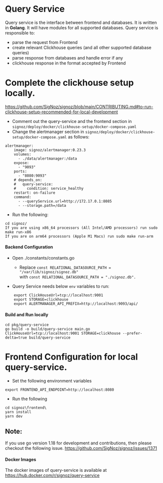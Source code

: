 # Query Service

Query service is the interface between frontend and databases. It is written in **Golang**. It will have modules for all supported databases. Query service is responsible to:
- parse the request from Frontend
- create relevant Clickhouse queries (and all other supported database queries)
- parse response from databases and handle error if any
- clickhouse response in the format accepted by Frontend

# Complete the clickhouse setup locally.
https://github.com/SigNoz/signoz/blob/main/CONTRIBUTING.md#to-run-clickhouse-setup-recommended-for-local-development

- Comment out the query-service and the frontend section in `signoz/deploy/docker/clickhouse-setup/docker-compose.yaml`
- Change the alertmanager section in `signoz/deploy/docker/clickhouse-setup/docker-compose.yaml` as follows:
```console
alertmanager:
    image: signoz/alertmanager:0.23.3
    volumes:
      - ./data/alertmanager:/data
    expose:
      - "9093"
    ports:
      - "8080:9093"
    # depends_on:
    #   query-service:
    #     condition: service_healthy
    restart: on-failure
    command:
      - --queryService.url=http://172.17.0.1:8085
      - --storage.path=/data
```
- Run the following:
```console
cd signoz/
If you are using x86_64 processors (All Intel/AMD processors) run sudo make run-x86
If you are on arm64 processors (Apple M1 Macs) run sudo make run-arm
```

#### Backend Configuration

- Open ./constants/constants.go
    - Replace ```const RELATIONAL_DATASOURCE_PATH = "/var/lib/signoz/signoz.db"``` \
        with ```const RELATIONAL_DATASOURCE_PATH = "./signoz.db".```

- Query Service needs below `env` variables to run:

```
    export ClickHouseUrl=tcp://localhost:9001
    export STORAGE=clickhouse
    export ALERTMANAGER_API_PREFIX=http://localhost:9093/api/
```

<!-- The above values are the default ones used by SigNoz and are kept at `deploy/kubernetes/platform/signoz-charts/query-service/values.yaml` -->

#### Build and Run locally
```console
cd pkg/query-service
go build -o build/query-service main.go
ClickHouseUrl=tcp://localhost:9001 STORAGE=clickhouse --prefer-delta=true build/query-service
```

# Frontend Configuration for local query-service.

- Set the following environment variables
```console
export FRONTEND_API_ENDPOINT=http://localhost:8080
```

- Run the following 
```console
cd signoz\frontend\
yarn install
yarn dev
```

## Note:
If you use go version 1.18 for development and contributions, then please checkout the following issue.
https://github.com/SigNoz/signoz/issues/1371


#### Docker Images
The docker images of query-service is available at https://hub.docker.com/r/signoz/query-service
